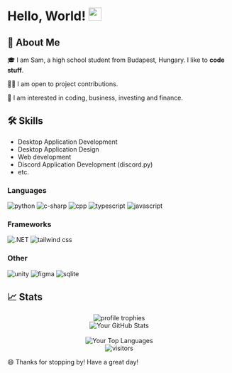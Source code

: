 # Hello, World! <img src="https://media.giphy.com/media/hvRJCLFzcasrR4ia7z/giphy.gif" width="29px" height="29px">

## 🚀 About Me

🎓 I am Sam, a high school student from Budapest, Hungary. I like to **code stuff**.

👨‍💻 I am open to project contributions.

💼 I am interested in coding, business, investing and finance.


## 🛠️ Skills
- Desktop Application Development
- Desktop Application Design
- Web development
- Discord Application Development (discord.py)
- etc.

### Languages

![python](https://img.shields.io/badge/Python-3776AB?style=for-the-badge&logo=python&logoColor=white)
![c-sharp](https://img.shields.io/badge/CSharp-black?style=for-the-badge&logo=csharp&logoColor=8A2BE2)
![cpp](https://img.shields.io/badge/C++-black?style=for-the-badge)
![typescript](https://img.shields.io/badge/TypeScript-3178C6?style=for-the-badge&logo=typescript&logoColor=white)
![javascript](https://img.shields.io/badge/JavaScript-323330?style=for-the-badge&logo=javascript&logoColor=F7DF1E)


### Frameworks
![.NET](https://img.shields.io/badge/.NET-purple?style=for-the-badge&logo=dotnet&logoColor=white)
![tailwind css](https://img.shields.io/badge/TailWind%20CSS-grey?style=for-the-badge&logo=tailwindcss)

### Other
![unity](https://img.shields.io/badge/Unity-gray?style=for-the-badge&logo=unity)
![figma](https://img.shields.io/badge/figma-000000?style=for-the-badge&logo=figma&logoColor=white)
![sqlite](https://img.shields.io/badge/SQLite-blue?style=for-the-badge&logo=sqlite)


## 📈 Stats

<div align="center">
    <img src="https://github-profile-trophy.vercel.app/?username=sharkmu&row=1&column=6&margin-h=8&theme=darkhub&count_private=true&margin-w=15&no-frame=true" alt="profile trophies" />
    <br />
    <img src="https://github-readme-stats.vercel.app/api?username=sharkmu&show_icons=true&theme=tokyonight" alt="Your GitHub Stats" />
    <br />
    <br />
    <img src="https://github-readme-stats.vercel.app/api/top-langs/?username=sharkmu&layout=compact&theme=tokyonight" alt="Your Top Languages" />
    <br />
    <img src="https://visitor-badge.laobi.icu/badge?page_id=sharkmu.sharkmu" alt="visitors">
</div>


😄 Thanks for stopping by! Have a great day!
